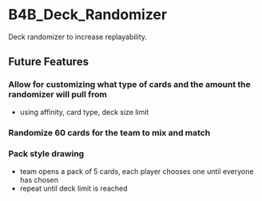 ﻿# B4B_Deck_Randomizer
Deck randomizer to increase replayability.

## Future Features
### Allow for customizing what type of cards and the amount the randomizer will pull from
- using affinity, card type, deck size limit

### Randomize 60 cards for the team to mix and match

### Pack style drawing
- team opens a pack of 5 cards, each player chooses one until everyone has chosen
- repeat until deck limit is reached
